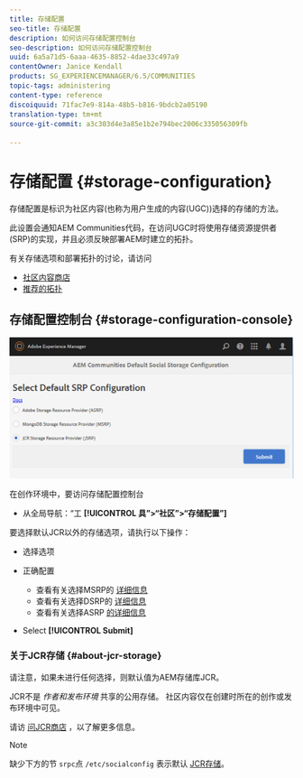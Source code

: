 ```yaml
---
title: 存储配置
seo-title: 存储配置
description: 如何访问存储配置控制台
seo-description: 如何访问存储配置控制台
uuid: 6a5a71d5-6aaa-4635-8852-4dae33c497a9
contentOwner: Janice Kendall
products: SG_EXPERIENCEMANAGER/6.5/COMMUNITIES
topic-tags: administering
content-type: reference
discoiquuid: 71fac7e9-814a-48b5-b816-9bdcb2a05190
translation-type: tm+mt
source-git-commit: a3c303d4e3a85e1b2e794bec2006c335056309fb

---
```



# 存储配置 {#storage-configuration}

存储配置是标识为社区内容(也称为用户生成的内容(UGC))选择的存储的方法。

此设置会通知AEM Communities代码，在访问UGC时将使用存储资源提供者(SRP)的实现，并且必须反映部署AEM时建立的拓扑。

有关存储选项和部署拓扑的讨论，请访问

* [社区内容商店](working-with-srp.md)
* [推荐的拓扑](topologies.md)

## 存储配置控制台 {#storage-configuration-console}

![chlimage_1-188](assets/chlimage_1-188.png)

在创作环境中，要访问存储配置控制台

* 从全局导航：“工 **[!UICONTROL 具”>“社区”>“存储配置”]**

要选择默认JCR以外的存储选项，请执行以下操作：

* 选择选项
* 正确配置

   * 查看有关选择MSRP的 [详细信息](msrp.md#select-msrp)
   * 查看有关选择DSRP的 [详细信息](dsrp.md#select-dsrp)
   * 查看有关选择ASRP [的详细信息](asrp.md#select-asrp)

* Select **[!UICONTROL Submit]**

### 关于JCR存储 {#about-jcr-storage}

请注意，如果未进行任何选择，则默认值为AEM存储库JCR。

JCR不是 *作者和发布环境* 共享的公用存储。 社区内容仅在创建时所在的创作或发布环境中可见。

请访 [问JCR商店](jsrp.md) ，以了解更多信息。

>[!NOTE]
>
>缺少下方的节 `srpc`点 `/etc/socialconfig` 表示默认 [JCR存储](jsrp.md)。

